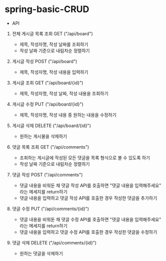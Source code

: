 # spring-basic-CRUD
- API
1. 전체 게시글 목록 조회 GET ("/api/board")
    - 제목, 작성자명, 작성 날짜를 조회하기
    - 작성 날짜 기준으로 내림차순 정렬하기



2. 게시글 작성 POST ("/api/board")
    - 제목, 작성자명, 작성 내용을 입력하기


3. 게시글 조회 GET ("/api/board/{id}")
    - 제목, 작성자명, 작성 날짜, 작성 내용을 조회하기


4. 게시글 수정 PUT ("/api/board/{id}")
    - 제목, 작성자명, 작성 내용 중 원하는 내용을 수정하기


5. 게시글 삭제 DELETE ("/api/board/{id}")
    - 원하는 게시물을 삭제하기


6. 댓글 목록 조회 GET ("/api/comments")
    - 조회하는 게시글에 작성된 모든 댓글을 목록 형식으로 볼 수 있도록 하기
    - 작성 날짜 기준으로 내림차순 정렬하기


7. 댓글 작성 POST ("/api/comments")
    - 댓글 내용을 비워둔 채 댓글 작성 API를 호출하면 "댓글 내용을 입력해주세요" 라는 메세지를 return하기
    - 댓글 내용을 입력하고 댓글 작성 API를 호출한 경우 작성한 댓글을 추가하기


8. 댓글 수정 PUT ("/api/comments/{id}")
    - 댓글 내용을 비워둔 채 댓글 수정 API를 호출하면 "댓글 내용을 입력해주세요" 라는 메세지를 return하기
    - 댓글 내용을 입력하고 댓글 수정 API를 호출한 경우 작성한 댓글을 수정하기


9. 댓글 삭제 DELETE ("/api/comments/{id}")
    - 원하는 댓글을 삭제하기
